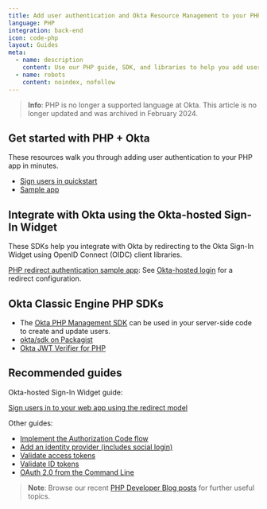 ```yaml
---
title: Add user authentication and Okta Resource Management to your PHP app
language: PHP
integration: back-end
icon: code-php
layout: Guides
meta:
  - name: description
    content: Use our PHP guide, SDK, and libraries to help you add user authentication to your PHP application.
  - name: robots
    content: noindex, nofollow
---
```


> **Info**: PHP is no longer a supported language at Okta. This article is no longer updated and was archived in February 2024.

## Get started with PHP + Okta

These resources walk you through adding user authentication to your PHP app in minutes.

<ul class='language-ctas'>
   <li>
      <a href='/archive/php/sign-into-web-app-redirect/' class='Button--blueDarkOutline' data-proofer-ignore>
         <span>Sign users in quickstart</span>
      </a>
   </li>
   <!-- <li>
    <a href='/archive/php/protect-your-api/' class='Button--blueDarkOutline' data-proofer-ignore>
      <span>Protect your API quickstart</span>
    </a>
  </li> -->
   <li>
      <a href='https://github.com/okta/samples-php' class='Button--blueDarkOutline' data-proofer-ignore>
         <span>Sample app</span>
      </a>
   </li>
</ul>

## Integrate with Okta using the Okta-hosted Sign-In Widget

These SDKs help you integrate with Okta by redirecting to the Okta Sign-In Widget using OpenID Connect (OIDC) client libraries.

[PHP redirect authentication sample app](https://github.com/okta/samples-php): See [Okta-hosted login](https://github.com/okta/samples-php/tree/develop/okta-hosted-login) for a redirect configuration.

## Okta Classic Engine PHP SDKs

* The [Okta PHP Management SDK](https://github.com/okta/okta-sdk-php) can be used in your server-side code to create and update users.
* [okta/sdk on Packagist](http://packagist.org/packages/okta/sdk)
* [Okta JWT Verifier for PHP](https://github.com/okta/okta-jwt-verifier-php)

## Recommended guides

Okta-hosted Sign-In Widget guide:

[Sign users in to your web app using the redirect model](/archive/php/sign-into-web-app-redirect/)

Other guides:

* [Implement the Authorization Code flow](/docs/guides/implement-grant-type/authcode/main/)
* [Add an identity provider (includes social login)](/docs/guides/identity-providers/)
* [Validate access tokens](/docs/guides/validate-access-tokens)
* [Validate ID tokens](/docs/guides/validate-id-tokens)
* [OAuth 2.0 from the Command Line](/blog/2018/07/16/oauth-2-command-line)

> **Note**: Browse our recent [PHP Developer Blog posts](https://developer.okta.com/blog/tags/php/) for further useful topics.
